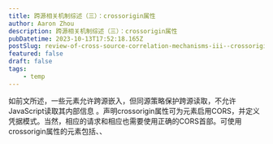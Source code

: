 ```yaml
---
title: 跨源相关机制综述（三）：crossorigin属性
author: Aaron Zhou
description: 跨源相关机制综述（三）：crossorigin属性
pubDatetime: 2023-10-13T17:52:18.165Z
postSlug: review-of-cross-source-correlation-mechanisms-iii--crossorigin-attributes
featured: false
draft: false
tags:
    - temp
---
```

如前文所述，一些元素允许跨源嵌入，但同源策略保护跨源读取，不允许JavaScript读取其内部信息 。声明crossorigin属性可为元素启用CORS，并定义凭据模式。当然，相应的请求和相应也需要使用正确的CORS首部。可使用crossorigin属性的元素包括<img>、<link>、<audio>、<video>、<script>等。

由于在HTML规范中，内嵌的HTML元素发出的请求与使用Fetch API发出的请求是一个概念 。因此，本节所指的“跨源模式”相当于Request中init对象的mode属性，“凭据模式”相当于Request中init对象的credentials属性。

### 各元素在未启用CORS时的限制

<img>：在canvas中使用drawImage()绘制图像时，若传入未声明crossorigin属性的跨源<img>元素，会使canvas变成污染状态（tainted），此时任何读取canvas数据的操作，如getImageData()、toDataURL()、toBlob()等，均会抛出错误 。

<audio>和<video>：任何可能暴露内容信息的操作都需要设置crossorigin属性，如Web Audio API、在<canvas>或WebGL中使用<audio>或<video>元素等 。此外，根据规范，用于嵌入字幕的<track>元素的跨源状态继承自其父元素<audio>或<video>的crossorigin属性 （以防止字幕内容泄露 ）。

<script>：对于跨源的传统脚本（未声明type=module的脚本），若未声明crossorigin属性，在发生错误时，window.onerror中不会收到详细的错误信息，仅有类似“Script error”这样的简单提示。这样做是因为，即使是错误信息，也有可能暴露用户状态 。

<link>：若未声明crossorigin属性，JavaScript不能访问使用该元素导入的跨源样式表等资源，如document.styleSheets中相应样式表的cssRules、rules属性及insertRule()、deleteRule()等方法均不能访问，否则会抛出错误 。

此外，当<link>和<script>使用integrity属性实现Subresource Integrity 时，为了防止跨源攻击者暴力匹配integrity的值，未启用CORS时，脚本不允许读取元素的integrity值。

### crossrorigin属性的取值

crossorigin可取的值有两个，anonymous和use-credentials。大部分可使用crossorigin的元素都会使用规范中的这个算法 确定跨源模式和凭据模式：

- 未声明该属性时，请求的跨源模式为no-cors，凭据模式为include；
- 声明为anonymous（或其他不合法的字符串）时，将请求的跨源模式设为cors，凭据模式设为same-origin；
- 声明为use-credentials时，将请求的跨源模式设为cors，凭据模式设为include。

### 几个特例

实际上，上述默认算法在一些时候并非最佳实践（如默认发送凭据的行为可被CSRF攻击利用 ），只是为了向后兼容而妥协。设计新的元素类型时，规范制定者才得以抛下历史包袱重新考虑。

### 模块脚本

模块脚本（即<script type="module" ...>）在设计之初就以cors作为默认跨源模式，无论其是否声明crossorigin属性 。

模块脚本的凭据模式一开始是omit，这是为了与Fetch API保持一致。因为在Fetch API发布之初，fetch()默认的凭据模式就是omit。后来，规范设计者考虑到这与XMLHttpRequest接口的默认行为不一致，默认不带凭据问题也比较多，将fetch()的默认凭据模式改为same-origin 。于是，模块脚本的默认凭据模式也一并改为same-origin。

对于模块脚本的预加载，一开始开发者使用<link rel="preload" ...>来实现。因为使用<link rel="preload" ...>预加载启用了CORS的资源时，必须声明与资源的CORS模式相匹配的crossorigin属性。如前所述，模块脚本一开始的默认凭据模式为omit，而<link rel="preload" ...>使用上文的默认算法，无法提供omit凭据模式，因此用它来预加载模块脚本会出现问题 。尽管后来对模块脚本的请求已经默认使用same-origin凭据模式 ，因此可使用<link rel="preload" crossorigin ...>来预加载模块脚本。但这样做仍有缺点 ，这也是引入<link rel="modulepreload" ...>的初衷。

<link rel="modulepreload" ...>与<script type="module" ...>保持一致，即默认跨源模式为cors（同样无需声明crossorigin），默认凭据模式为same-origin。

### Manifest文件

其实大部分<link>元素均使用上文中的算法确定跨源模式和凭据模式。但规范同时规定，一些link类型可使用自己的算法 。目前使用自有算法的有<link rel="manifest" ...>和上文提到的<link rel="modulepreload" ...>。此前，<link rel="manifest" ...>使用的是Web App Manifest规范中的自有算法 。在最近，出于对一致性的考虑 ，最新的Web App Manifest规范将这个算法删去 ，并引用在HTML规范中新添加的算法 ，即默认跨源模式为cors（无需声明crossorigin），默认凭据模式为same-origin。

## 文章目录

[跨源相关机制综述（总）](https://zhuanlan.zhihu.com/p/345005106)

[跨源相关机制综述（一）：同源策略与跨源资源共享](https://zhuanlan.zhihu.com/p/345012141)

[跨源相关机制综述（二）：Fetch与XMLHttpRequest在跨源上的异同](https://zhuanlan.zhihu.com/p/345019873)

跨源相关机制综述（三）：crossorigin属性

跨源相关机制综述（四）：Spectre攻击与跨源机制的改进